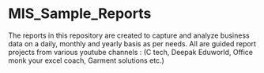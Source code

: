 # MIS_Sample_Reports
The reports in this repository are created to capture and analyze business data on a daily, monthly and yearly basis as per needs.
 All are guided report projects from various youtube channels : (C tech, Deepak Eduworld, Office monk your excel coach, Garment solutions etc.)
